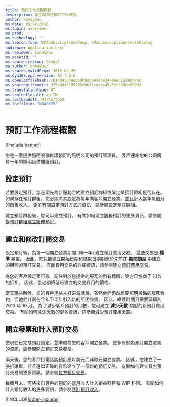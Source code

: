 ```yaml
---
title: 預訂工作流程概觀
description: 本主題概述預訂工作流程。
author: kamaybac
ms.date: 05/07/2018
ms.topic: overview
ms.prod: ''
ms.technology: ''
ms.search.form: SMASubscriptionGroup, SMASubscriptionCreateDialog
audience: Application User
ms.reviewer: kamaybac
ms.assetid: ''
ms.search.region: Global
ms.author: kamaybac
ms.search.validFrom: 2016-02-28
ms.dyn365.ops.version: AX 7.0.0
ms.openlocfilehash: cd1484563e9650b9ddae543e3440eec2a3ed075c
ms.sourcegitcommit: 3754d916799595eb611ceabe45a52c6280a98992
ms.translationtype: HT
ms.contentlocale: zh-TW
ms.lasthandoff: 01/15/2022
ms.locfileid: "8449679"
---
```

# <a name="subscription-workflow-overview"></a>預訂工作流程概觀 

[!include [banner](../includes/banner.md)]


您是一家提供照明設備維護預訂的照明公司的預訂管理員。 客戶連絡您的公司購買一年的照明設備維護預訂。

## <a name="setting-up-subscriptions"></a>設定預訂

若要設定預訂，您必須先為新服務合約建立預訂群組或確定某預訂群組是否存在。 如果存在預訂群組，您必須將其設定為每年向客戶開立發票，並且計入當年每個月的銷售收入。 更多有關設定預訂方式的資訊，請參閱[設定預訂群組](set-up-subscription-groups.md)。

建立預訂群組後，您可以建立預訂。 有關如何建立服務預訂的更多資訊，請參閱[從預訂群組建立服務預訂](create-service-subscriptions-from-subscription-group.md)。

## <a name="create-and-modify-subscription-transactions"></a>建立和修改訂閱交易

設定預訂後，為第一個開立發票期間 (即一年) 建立預訂費用交易。 這些交易是 **標準** 類型。 因此，您只能建立開始日期和結束日期對應於先前在 **期間類型** 中建立的期間的預訂交易。 有關費用交易的詳細資訊，請參閱[建立預訂費用交易](create-subscription-fee-transactions.md)。

為您的客戶設定預訂後，記住對於您提供的服務的所有標價，雙方已協商了 10% 的折扣。 因此，您必須降低已建立的交易費用的價格。

當天晚些時候，您的客戶連絡人打來電話說，雖然他們仍然想要照明設備的服務合約，但他們計劃在今年下半年引入新的照明設備。 因此，維護時間只需要延續到 2013 年 10 月。 為了減少客戶預訂的月數，您可建立 **減少天數** 類型的新預訂費用交易。 有關如何減少天數的更多資訊，請參閱[減少預訂費用天數](reduce-the-days-on-subscription-fees.md)。

## <a name="invoice-and-accrue-subscription-transactions"></a>開立發票和計入預訂交易

您現在已完成預訂設定，並準備為您的客戶開立發票。 更多有關為預訂開立發票的資訊，請參閱[開立預訂交易發票](invoice-subscription-transactions.md)。

兩天後，您的客戶打電話說預訂應以美元而非歐元開立發票。 因此，您建立了一張折讓單，並且還以正確的貨幣建立了一個新的預訂交易。 有關如何建立貸方預訂交易的更多資訊，請參閱[貸方預訂交易](credit-subscription-transactions.md)。

每個月末，可將來自客戶的預訂的當月收入計入損益科目和 WIP 科目。 有關如何計入預訂收入的更多資訊，請參閱[應計預訂收入](accrue-subscription-revenue.md)。

  




[!INCLUDE[footer-include](../../includes/footer-banner.md)]